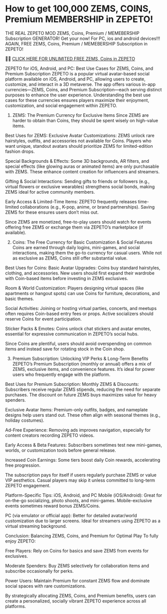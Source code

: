 # How to get 100,000 ZEMS, COINS, Premium MEMBERSHIP in ZEPETO!

THE REAL ZEPETO MOD ZEMS, Coins, Premium / MEMEBERSHIP Subscription GENERATOR! Get your now! For PC, ios and android devices!!! AGAIN, FREE ZEMS, Coins, Premium / MEMEBERSHIP Subscription in ZEPETO!

🛑🛑 <a href="https://youwillget.top/new/pages/zepeto.html">CLICK HERE FOR UNLIMITED FREE ZEMS, Coins in ZEPETO</a>


ZEPETO for iOS, Android, and PC: Best Use Cases for ZEMS, Coins, and Premium Subscription
ZEPETO is a popular virtual avatar-based social platform available on iOS, Android, and PC, allowing users to create, customize, and interact in a 3D metaverse. The app offers various in-app currencies—ZEMS, Coins, and Premium Subscription—each serving distinct purposes to enhance the user experience. Understanding the best use cases for these currencies ensures players maximize their enjoyment, customization, and social engagement within ZEPETO.

1. ZEMS: The Premium Currency for Exclusive Items
Since ZEMS are harder to obtain than Coins, they should be spent wisely on high-value items.

Best Uses for ZEMS:
Exclusive Avatar Customizations: ZEMS unlock rare hairstyles, outfits, and accessories not available for Coins. Players who want unique, standout avatars should prioritize ZEMS for limited-edition fashion drops.

Special Backgrounds & Effects: Some 3D backgrounds, AR filters, and special effects (like glowing auras or animated items) are only purchasable with ZEMS. These enhance content creation for influencers and streamers.

Gifting & Social Interactions: Sending gifts to friends or followers (e.g., virtual flowers or exclusive wearables) strengthens social bonds, making ZEMS ideal for active community members.

Early Access & Limited-Time Items: ZEPETO frequently releases time-limited collaborations (e.g., K-pop, anime, or brand partnerships). Saving ZEMS for these ensures users don’t miss out.

Since ZEMS are monetized, free-to-play users should watch for events offering free ZEMS or exchange them via ZEPETO’s marketplace (if available).

2. Coins: The Free Currency for Basic Customization & Social Features
Coins are earned through daily logins, mini-games, and social interactions, making them the go-to currency for casual users. While not as exclusive as ZEMS, Coins still offer substantial value.

Best Uses for Coins:
Basic Avatar Upgrades: Coins buy standard hairstyles, clothing, and accessories. New users should first expand their wardrobe with Coin-based items before investing in ZEMS exclusives.

Room & World Customization: Players designing virtual spaces (like apartments or hangout spots) can use Coins for furniture, decorations, and basic themes.

Social Activities: Joining or hosting virtual parties, concerts, and meetups often requires Coin-based entry fees or props. Active socializers should reserve Coins for event participation.

Sticker Packs & Emotes: Coins unlock chat stickers and avatar emotes, essential for expressive communication in ZEPETO’s social hubs.

Since Coins are plentiful, users should avoid overspending on common items and instead save for rotating stock in the Coin shop.

3. Premium Subscription: Unlocking VIP Perks & Long-Term Benefits
ZEPETO’s Premium Subscription (monthly or annual) offers a mix of ZEMS, exclusive items, and convenience features. It’s ideal for power users who frequently engage with the platform.

Best Uses for Premium Subscription:
Monthly ZEMS & Discounts: Subscribers receive regular ZEMS stipends, reducing the need for separate purchases. The discount on future ZEMS buys maximizes value for heavy spenders.

Exclusive Avatar Items: Premium-only outfits, badges, and nameplate designs help users stand out. These often align with seasonal themes (e.g., holiday costumes).

Ad-Free Experience: Removing ads improves navigation, especially for content creators recording ZEPETO videos.

Early Access & Beta Features: Subscribers sometimes test new mini-games, worlds, or customization tools before general release.

Increased Coin Earnings: Some tiers boost daily Coin rewards, accelerating free progression.

The subscription pays for itself if users regularly purchase ZEMS or value VIP aesthetics. Casual players may skip it unless committed to long-term ZEPETO engagement.

Platform-Specific Tips: iOS, Android, and PC
Mobile (iOS/Android): Great for on-the-go socializing, photo shoots, and mini-games. Mobile-exclusive events sometimes reward bonus ZEMS/Coins.

PC (via emulator or official app): Better for detailed avatar/world customization due to larger screens. Ideal for streamers using ZEPETO as a virtual streaming background.

Conclusion: Balancing ZEMS, Coins, and Premium for Optimal Play
To fully enjoy ZEPETO:

Free Players: Rely on Coins for basics and save ZEMS from events for exclusives.

Moderate Spenders: Buy ZEMS selectively for collaboration items and subscribe occasionally for perks.

Power Users: Maintain Premium for constant ZEMS flow and dominate social spaces with rare customizations.

By strategically allocating ZEMS, Coins, and Premium benefits, users can create a personalized, socially vibrant ZEPETO experience across all platforms.
